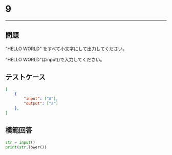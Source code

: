 # 9

---
## 問題

"HELLO WORLD" をすべて小文字にして出力してください。

"HELLO WORLD"はinput()で入力してください。

## テストケース

```json
[
	{
		"input": ["A"],
		"output": ["a"]
  	},
]
```

## 模範回答
```python
str = input()
print(str.lower())
```